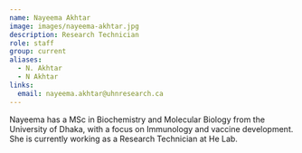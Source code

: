 ```yaml
---
name: Nayeema Akhtar
image: images/nayeema-akhtar.jpg
description: Research Technician
role: staff
group: current
aliases:
  - N. Akhtar
  - N Akhtar
links:
  email: nayeema.akhtar@uhnresearch.ca
---
```


Nayeema has a MSc in Biochemistry and Molecular Biology from the University of Dhaka, with a focus on Immunology and vaccine development. 
She is currently working as a Research Technician at He Lab.
